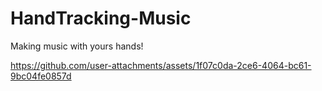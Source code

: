 # HandTracking-Music
Making music with yours hands!

https://github.com/user-attachments/assets/1f07c0da-2ce6-4064-bc61-9bc04fe0857d


